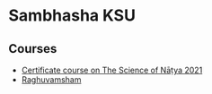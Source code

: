 # Sambhasha KSU

## Courses

- [Certificate course on The Science of Nāṭya 2021](https://sambhasha-ksu.github.io/courses/science_of_natya_2021/natya_landing/)
- [Raghuvamsham](https://sambhasha-ksu.github.io/projects/Raghuvamsham/Raghuvamshamv2.html)
